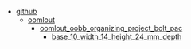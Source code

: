* [github](github)
  * [oomlout](github/oomlout)
    * [oomlout_oobb_organizing_project_bolt_pac](github/oomlout/oomlout_oobb_organizing_project_bolt_pac)
      * [base_10_width_14_height_24_mm_depth](github/oomlout/oomlout_oobb_organizing_project_bolt_pac/base_10_width_14_height_24_mm_depth)
